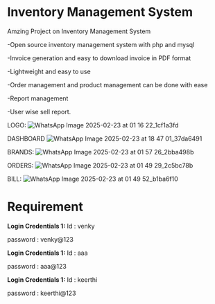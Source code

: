# Inventory Management System
Amzing Project on Inventory Management System

-Open source inventory management system with php and mysql

-Invoice generation and easy to download invoice in PDF format

-Lightweight and easy to use

-Order management and product management can be done with ease

-Report management

-User wise sell report.


LOGO:
![WhatsApp Image 2025-02-23 at 01 16 22_1cf1a3fd](https://github.com/user-attachments/assets/c4aba946-6863-4166-8c96-8ddf9fdcd064)

DASHBOARD
![WhatsApp Image 2025-02-23 at 18 47 01_37da6491](https://github.com/user-attachments/assets/37dc75cb-9d10-4d43-8dcd-3fd34c4713c5)

BRANDS:
![WhatsApp Image 2025-02-23 at 01 57 26_2bba498b](https://github.com/user-attachments/assets/9d152b86-a49d-4ade-a99b-7fbf2c105501)


ORDERS:
![WhatsApp Image 2025-02-23 at 01 49 29_2c5bc78b](https://github.com/user-attachments/assets/3b669d67-f136-44bd-92f0-6bd60d4b78cc)

BILL:
![WhatsApp Image 2025-02-23 at 01 49 52_b1ba6f10](https://github.com/user-attachments/assets/d0e88db9-69b9-4c23-8e6b-4252af239120)






# Requirement

**Login Credentials 1:**
Id : venky

password : venky@123

**Login Credentials 1:**
Id : aaa

password : aaa@123

**Login Credentials 1:**
Id : keerthi

password : keerthi@123
```



